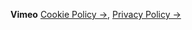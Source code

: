 **Vimeo** [Cookie Policy &rarr;](https://vimeo.com/cookie_policy), [Privacy Policy &rarr;](https://vimeo.com/privacy)
